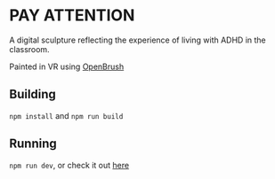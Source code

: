 # PAY ATTENTION
A digital sculpture reflecting the experience of living with ADHD in the classroom.

Painted in VR using [OpenBrush](https://openbrush.app/)

## Building
`npm install` and `npm run build`

## Running
`npm run dev`, or check it out [here](https://tonydoesathing.github.io/pay-attention)

